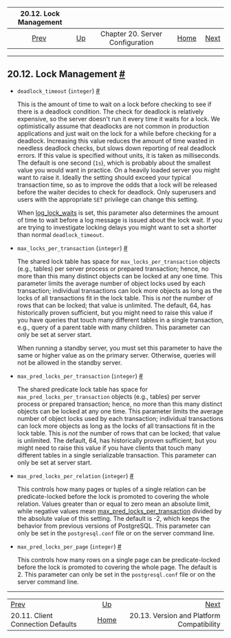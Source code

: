 <!--?xml version="1.0" encoding="UTF-8" standalone="no"?-->

|                          20.12. Lock Management                         |                                                              |                                  |                                                       |                                                                                     |
| :---------------------------------------------------------------------: | :----------------------------------------------------------- | :------------------------------: | ----------------------------------------------------: | ----------------------------------------------------------------------------------: |
| [Prev](runtime-config-client.html "20.11. Client Connection Defaults")  | [Up](runtime-config.html "Chapter 20. Server Configuration") | Chapter 20. Server Configuration | [Home](index.html "PostgreSQL 17devel Documentation") |  [Next](runtime-config-compatible.html "20.13. Version and Platform Compatibility") |

***

## 20.12. Lock Management [#](#RUNTIME-CONFIG-LOCKS)

* `deadlock_timeout` (`integer`) [#](#GUC-DEADLOCK-TIMEOUT)

    This is the amount of time to wait on a lock before checking to see if there is a deadlock condition. The check for deadlock is relatively expensive, so the server doesn't run it every time it waits for a lock. We optimistically assume that deadlocks are not common in production applications and just wait on the lock for a while before checking for a deadlock. Increasing this value reduces the amount of time wasted in needless deadlock checks, but slows down reporting of real deadlock errors. If this value is specified without units, it is taken as milliseconds. The default is one second (`1s`), which is probably about the smallest value you would want in practice. On a heavily loaded server you might want to raise it. Ideally the setting should exceed your typical transaction time, so as to improve the odds that a lock will be released before the waiter decides to check for deadlock. Only superusers and users with the appropriate `SET` privilege can change this setting.

    When [log\_lock\_waits](runtime-config-logging.html#GUC-LOG-LOCK-WAITS) is set, this parameter also determines the amount of time to wait before a log message is issued about the lock wait. If you are trying to investigate locking delays you might want to set a shorter than normal `deadlock_timeout`.

* `max_locks_per_transaction` (`integer`) [#](#GUC-MAX-LOCKS-PER-TRANSACTION)

    The shared lock table has space for `max_locks_per_transaction` objects (e.g., tables) per server process or prepared transaction; hence, no more than this many distinct objects can be locked at any one time. This parameter limits the average number of object locks used by each transaction; individual transactions can lock more objects as long as the locks of all transactions fit in the lock table. This is *not* the number of rows that can be locked; that value is unlimited. The default, 64, has historically proven sufficient, but you might need to raise this value if you have queries that touch many different tables in a single transaction, e.g., query of a parent table with many children. This parameter can only be set at server start.

    When running a standby server, you must set this parameter to have the same or higher value as on the primary server. Otherwise, queries will not be allowed in the standby server.

* `max_pred_locks_per_transaction` (`integer`) [#](#GUC-MAX-PRED-LOCKS-PER-TRANSACTION)

    The shared predicate lock table has space for `max_pred_locks_per_transaction` objects (e.g., tables) per server process or prepared transaction; hence, no more than this many distinct objects can be locked at any one time. This parameter limits the average number of object locks used by each transaction; individual transactions can lock more objects as long as the locks of all transactions fit in the lock table. This is *not* the number of rows that can be locked; that value is unlimited. The default, 64, has historically proven sufficient, but you might need to raise this value if you have clients that touch many different tables in a single serializable transaction. This parameter can only be set at server start.

* `max_pred_locks_per_relation` (`integer`) [#](#GUC-MAX-PRED-LOCKS-PER-RELATION)

    This controls how many pages or tuples of a single relation can be predicate-locked before the lock is promoted to covering the whole relation. Values greater than or equal to zero mean an absolute limit, while negative values mean [max\_pred\_locks\_per\_transaction](runtime-config-locks.html#GUC-MAX-PRED-LOCKS-PER-TRANSACTION) divided by the absolute value of this setting. The default is -2, which keeps the behavior from previous versions of PostgreSQL. This parameter can only be set in the `postgresql.conf` file or on the server command line.

* `max_pred_locks_per_page` (`integer`) [#](#GUC-MAX-PRED-LOCKS-PER-PAGE)

    This controls how many rows on a single page can be predicate-locked before the lock is promoted to covering the whole page. The default is 2. This parameter can only be set in the `postgresql.conf` file or on the server command line.

***

|                                                                         |                                                              |                                                                                     |
| :---------------------------------------------------------------------- | :----------------------------------------------------------: | ----------------------------------------------------------------------------------: |
| [Prev](runtime-config-client.html "20.11. Client Connection Defaults")  | [Up](runtime-config.html "Chapter 20. Server Configuration") |  [Next](runtime-config-compatible.html "20.13. Version and Platform Compatibility") |
| 20.11. Client Connection Defaults                                       |     [Home](index.html "PostgreSQL 17devel Documentation")    |                                           20.13. Version and Platform Compatibility |
